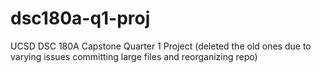 # dsc180a-q1-proj
UCSD DSC 180A Capstone Quarter 1 Project (deleted the old ones due to varying issues committing large files and reorganizing repo)
